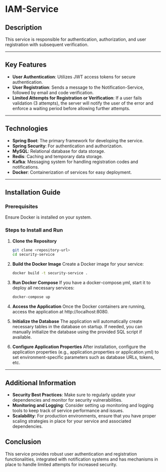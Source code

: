 # IAM-Service

## **Description**

This service is responsible for authentication, authorization, and user registration with subsequent verification.

---

## **Key Features**

- **User Authentication**: Utilizes JWT access tokens for secure authentication.
- **User Registration**: Sends a message to the Notification-Service, followed by email and code verification.
- **Limited Attempts for Registration or Verification**: If a user fails validation (3 attempts), the server will notify
  the user of the error and enforce a waiting period before allowing further attempts.

---

## **Technologies**

- **Spring Boot**: The primary framework for developing the service.
- **Spring Security**: For authentication and authorization.
- **MySQL**: Relational database for data storage.
- **Redis**: Caching and temporary data storage.
- **Kafka**: Messaging system for handling registration codes and notifications.
- **Docker**: Containerization of services for easy deployment.

---

## **Installation Guide**

### **Prerequisites**

Ensure Docker is installed on your system.

### **Steps to Install and Run**

1. **Clone the Repository**
   ```bash
   git clone <repository-url>
   cd security-service

2. **Build the Docker Image**
   Create a Docker image for your service:
   ```bash
   docker build -t security-service .
   
3. **Run Docker Compose**
      If you have a docker-compose.yml, start it to deploy all necessary services:
   ```bash
   docker-compose up

4. **Access the Application**
Once the Docker containers are running, access the application at http://localhost:8080.

5. **Initialize the Database**
The application will automatically create necessary tables in the database on startup. If needed, you can manually initialize the database using the provided SQL script if available.

6. **Configure Application Properties**
After installation, configure the application properties (e.g., application.properties or application.yml) to set environment-specific parameters such as database URLs, tokens, etc.

---

## **Additional Information**

- **Security Best Practices**: Make sure to regularly update your dependencies and monitor for security vulnerabilities.
- **Monitoring and Logging**: Consider setting up monitoring and logging tools to keep track of service performance and issues.
- **Scalability**: For production environments, ensure that you have proper scaling strategies in place for your service and associated dependencies.

## **Conclusion**

This service provides robust user authentication and registration functionalities, integrated with notification systems and has mechanisms in place to handle limited attempts for increased security.



